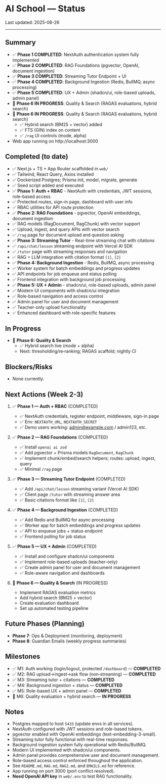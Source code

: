 # AI School — Status

Last updated: 2025-08-26

---

## Summary
- ✅ **Phase 1 COMPLETED**: NextAuth authentication system fully implemented
- ✅ **Phase 2 COMPLETED**: RAG Foundations (pgvector, OpenAI, document ingestion)
- ✅ **Phase 3 COMPLETED**: Streaming Tutor Endpoint + UI
- ✅ **Phase 4 COMPLETED**: Background Ingestion (Redis, BullMQ, async processing)
- ✅ **Phase 5 COMPLETED**: UX + Admin (shadcn/ui, role-based uploads, admin panel)
- 🔄 **Phase 6 IN PROGRESS**: Quality & Search (RAGAS evaluations, hybrid search)
 - 🔄 **Phase 6 IN PROGRESS**: Quality & Search (RAGAS evaluations, hybrid search)
   - ✅ Hybrid search (BM25 + vector) added
   - ✅ FTS (GIN) index on content
   - ✅ `/rag` UI controls (mode, alpha)
- Web app running on http://localhost:3000

## Completed (to date)
- ✅ Next.js + TS + App Router scaffolded in `web/`
- ✅ Tailwind, React Query, Axios installed
- ✅ Dockerized Postgres; Prisma init, model, migrate, generate
- ✅ Seed script added and executed
- ✅ **Phase 1: Auth + RBAC** - NextAuth with credentials, JWT sessions, role-based access
- ✅ Protected routes, sign-in page, dashboard with user info
- ✅ RBAC utilities for API route protection
- ✅ **Phase 2: RAG Foundations** - pgvector, OpenAI embeddings, document ingestion
- ✅ RAG models (RagDocument, RagChunk) with vector support
- ✅ Upload, ingest, and query APIs with vector search
- ✅ `/rag` page for document upload and question asking
- ✅ **Phase 3: Streaming Tutor** - Real-time streaming chat with citations
- ✅ `/api/chat/lesson` streaming endpoint with Vercel AI SDK
- ✅ `/tutor` page with streaming responses and navigation
- ✅ RAG + LLM integration with citation format `[1]`, `[2]`
- ✅ **Phase 4: Background Ingestion** - Redis, BullMQ, async processing
- ✅ Worker system for batch embeddings and progress updates
- ✅ API endpoints for job enqueue and status polling
- ✅ Frontend integration with background job processing
- ✅ **Phase 5: UX + Admin** - shadcn/ui, role-based uploads, admin panel
- ✅ Modern UI components with shadcn/ui integration
- ✅ Role-based navigation and access control
- ✅ Admin panel for user and document management
- ✅ Teacher-only upload functionality
- ✅ Enhanced dashboard with role-specific features

## In Progress
- 🔄 **Phase 6: Quality & Search**
  - ✅ Hybrid search live (mode + alpha)
  - Next: thresholding/re‑ranking; RAGAS scaffold; nightly CI

## Blockers/Risks
- None currently.

## Next Actions (Week 2-3)
1. ✅ **Phase 1 — Auth + RBAC** (COMPLETED)
   - ✅ NextAuth credentials, register endpoint, middleware, sign-in page
   - ✅ Env: `NEXTAUTH_URL`, `NEXTAUTH_SECRET`
   - ✅ Demo users working: admin@example.com / admin123, etc.

2. ✅ **Phase 2 — RAG Foundations** (COMPLETED)
   - ✅ Install `openai ai zod`
   - ✅ Add pgvector + Prisma models `RagDocument`, `RagChunk`
   - ✅ Implement chunk/embed/search helpers; routes: upload, ingest, query
   - ✅ Minimal `/rag` page

3. ✅ **Phase 3 — Streaming Tutor Endpoint** (COMPLETED)
   - ✅ Add `/api/chat/lesson` streaming variant (Vercel AI SDK)
   - ✅ Client page `/tutor` with streaming answer area
   - ✅ Basic citations format like `[1]`, `[2]`

4. ✅ **Phase 4 — Background Ingestion** (COMPLETED)
   - ✅ Add Redis and BullMQ for async processing
   - ✅ Worker app for batch embeddings and progress updates
   - ✅ API to enqueue jobs + status endpoint
   - ✅ Frontend polling for job status

5. ✅ **Phase 5 — UX + Admin** (COMPLETED)
   - ✅ Install and configure shadcn/ui components
   - ✅ Implement role-based uploads (teacher-only)
   - ✅ Create admin panel for user and document management
   - ✅ Role-aware navigation and dashboards

6. 🔄 **Phase 6 — Quality & Search** (IN PROGRESS)
   - Implement RAGAS evaluation metrics
   - Add hybrid search (BM25 + vector)
   - Create evaluation dashboard
   - Set up automated testing pipeline

## Future Phases (Planning)
- **Phase 7**: Ops & Deployment (monitoring, deployment)
- **Phase 8**: Guardian Emails (weekly progress summaries)

## Milestones
- ✅ M1: Auth working (login/logout, protected `/dashboard`) — **COMPLETED**
- ✅ M2: RAG upload→ingest→ask flow (non‑streaming) — **COMPLETED**
- ✅ M3: Streaming tutor + citations — **COMPLETED**
- ✅ M4: Background ingestion + status — **COMPLETED**
- ✅ M5: Role-based UX + admin panel — **COMPLETED**
- 🔄 M6: Quality evaluation + hybrid search — **IN PROGRESS**

## Notes
- Postgres mapped to host `5433` (update envs in all services).
- NextAuth configured with JWT sessions and role-based tokens.
- pgvector enabled with OpenAI embeddings (text-embedding-3-small).
- Streaming tutor fully functional with real-time responses.
- Background ingestion system fully operational with Redis/BullMQ.
- Modern UI implemented with shadcn/ui components.
- Admin panel provides comprehensive user and document management.
- Role-based access control enforced throughout the application.
- See `README.md`, `RAG.md`, `RAG2.md`, and `EMAILS.md` for reference.
- App running on port 3000 (port conflict resolved).
- **Need OpenAI API key** in `web/.env` to test RAG functionality.
